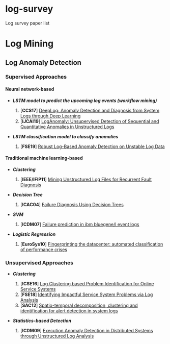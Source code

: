# log-survey
Log survey paper list



# Log Mining

## Log Anomaly Detection

### Supervised Approaches

#### Neural network-based

* ***LSTM model to predict the upcoming log events (workflow mining)***
  1. [**CCS17**] [DeepLog: Anomaly Detection and Diagnosis from System Logs through Deep Learning](https://www.cs.utah.edu/~lifeifei/papers/deeplog.pdf)
  1. [**IJCAI19**] [LogAnomaly: Unsupervised Detection of Sequential and Quantitative Anomalies in Unstructured Logs](https://www.ijcai.org/Proceedings/2019/0658.pdf)

* ***LSTM classification model to classify anomalies***
  1. [**FSE19**] [Robust Log-Based Anomaly Detection on Unstable Log Data](https://dl.acm.org/doi/pdf/10.1145/3338906.3338931)
   
  
#### Traditional machine learning-based

  * ***Clustering***
    1. [**IEEE/IFIP11**] [Mining Unstructured Log Files for Recurrent Fault Diagnosis](https://ieeexplore.ieee.org/stamp/stamp.jsp?tp=&arnumber=5990536)
    
  * ***Decision Tree***
    1. [**ICAC04**] [Failure Diagnosis Using Decision Trees](https://people.eecs.berkeley.edu/~brewer/papers/icac2004_chen_diagnosis.pdf)
  
  * ***SVM***
    1. [**ICDM07**] [Failure prediction in ibm bluegene/l event logs](https://ieeexplore.ieee.org/stamp/stamp.jsp?tp=&arnumber=4470294)
  
  * ***Logistic Regression***
    1. [**EuroSys10**] [Fingerprinting the datacenter: automated classification of performance crises](https://people.orie.cornell.edu/woodard/eurosys2010-paper97.pdf)

### Unsupervised Approaches

  * ***Clustering***
    1. [**ICSE16**] [Log Clustering based Problem Identification for Online Service Systems](https://dl.acm.org/doi/pdf/10.1145/2889160.2889232)
    1. [**FSE18**] [Identifying Impactful Service System Problems via Log Analysis](https://shilinhe.github.io/media/papers/fse18.pdf)
    1. [**SAC12**] [Spatio-temporal decomposition, clustering and identification for alert detection in system logs](https://dl.acm.org/doi/pdf/10.1145/2245276.2245395)
  
  * ***Statistics-based Detection***
    1. [**ICDM09**] [Execution Anomaly Detection in Distributed Systems through Unstructured Log Analysis](https://netman.aiops.org/~peidan/ANM2018Fall/6.LogAnomalyDetection/ReadingList/Execution%20anomaly%20detection%20in%20distributed%20systems%20through%20unstructured%20log%20analysis.pdf)

